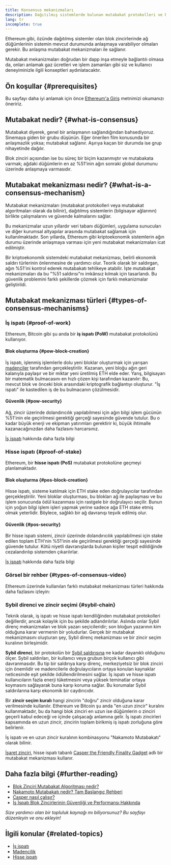 ```yaml
---
title: Konsensus mekanizmaları
description: Dağıtılmış sistemlerde bulunan mutabakat protokolleri ve bu protokollerin Ethereum'daki rolü hakkında açıklama.
lang: tr
incomplete: true
---
```


Ethereum gibi, özünde dağıtılmış sistemler olan blok zincirlerinde ağ düğümlerinin sistemin mevcut durumunda anlaşmaya varabiliyor olmaları gerekir. Bu anlaşma mutabakat mekanizmaları ile sağlanır.

Mutabakat mekanizmaları doğrudan bir dapp inşa etmeyle bağlantılı olmasa da, onları anlamak gaz ücretleri ve işlem zamanları gibi siz ve kullanıcı deneyiminizle ilgili konseptleri aydınlatacaktır.

## Ön koşullar {#prerequisites}

Bu sayfayı daha iyi anlamak için önce [Ethereum'a Giriş](/developers/docs/intro-to-ethereum/) metnimizi okumanızı öneririz.

## Mutabakat nedir? {#what-is-consensus}

Mutabakat diyerek, genel bir anlaşmanın sağlandığından bahsediyoruz. Sinemaya giden bir grubu düşünün. Eğer önerilen film konusunda bir anlaşmazlık yoksa; mutabakat sağlanır. Aşırıya kaçan bir durumda ise grup nihayetinde dağılır.

Blok zinciri açısından ise bu süreç bir biçim kazanmıştır ve mutabakata varmak; ağdaki düğümlerin en az %51'inin ağın sonraki global durumunu üzerinde anlaşmaya varmasıdır.

## Mutabakat mekanizması nedir? {#what-is-a-consensus-mechanism}

Mutabakat mekanizmaları (mutabakat protokolleri veya mutabakat algoritmaları olarak da bilinir), dağıtılmış sistemlerin (bilgisayar ağlarının) birlikte çalışmalarını ve güvende kalmalarını sağlar.

Bu mekanizmalar uzun yıllardır veri tabanı düğümleri, uygulama sunucuları ve diğer kurumsal altyapılar arasında mutabakat sağlamak için kullanılmaktadır. Son yıllarda, Ethereum gibi kriptoekonomik sistemlerin ağın durumu üzerinde anlaşmaya varması için yeni mutabakat mekanizmaları icat edilmiştir.

Bir kriptoekonomik sistemdeki mutabakat mekanizması, belirli ekonomik saldırı türlerinin önlenmesine de yardımcı olur. Teorik olarak bir saldırgan, ağın %51'ini kontrol ederek mutabakatı tehlikeye atabilir. İşte mutabakat mekanizmaları da bu "%51 saldırısı"nı imkânsız kılmak için tasarlandı. Bu güvenlik problemini farklı şekillerde çözmek için farklı mekanizmalar geliştirildi.

<YouTube id="dylgwcPH4EA" />

## Mutabakat mekanizması türleri {#types-of-consensus-mechanisms}

### İş ispatı {#proof-of-work}

Ethereum, Bitcoin gibi şu anda bir **iş ispatı (PoW)** mutabakat protokolünü kullanıyor.

#### Blok oluşturma {#pow-block-creation}

İş ispatı, işlenmiş işlemlerle dolu yeni bloklar oluşturmak için yarışan [madenciler](/developers/docs/consensus-mechanisms/pow/mining/) tarafından gerçekleştirilir. Kazanan, yeni bloğu ağın geri kalanıyla paylaşır ve bir miktar yeni üretilmiş ETH elde eder. Yarış, bilgisayarı bir matematik bulmacasını en hızlı çözen kişi tarafından kazanılır: Bu, mevcut blok ve önceki blok arasındaki kriptografik bağlantıyı oluşturur. "İş ispatı" ile kastedilen iş de bu bulmacanın çözülmesidir.

#### Güvenlik {#pow-security}

Ağ, zincir üzerinde dolandırıcılık yapılabilmesi için ağın bilgi işlem gücünün %51'inin ele geçirilmesi gerektiği gerçeği sayesinde güvende tutulur. Bu o kadar büyük enerji ve ekipman yatırımları gerektirir ki, büyük ihtimalle kazanacağınızdan daha fazlasını harcarsınız.

[İş ispatı](/developers/docs/consensus-mechanisms/pow/) hakkında daha fazla bilgi

### Hisse ispatı {#proof-of-stake}

Ethereum, bir **hisse ispatı (PoS)** mutabakat protokolüne geçmeyi planlamaktadır.

#### Blok oluşturma {#pos-block-creation}

Hisse ispatı, sisteme katılmak için ETH stake eden doğrulayıcılar tarafından gerçekleştirilir. Yeni bloklar oluşturması, bu blokları ağ ile paylaşması ve bu işlem sonucunda ödül kazanması için rastgele bir doğrulayıcı seçilir. Bunun için yoğun bilgi işlem işleri yapmak yerine sadece ağa ETH stake etmiş olmak yeterlidir. Böylece, sağlıklı bir ağ davranışı teşvik edilmiş olur.

#### Güvenlik {#pos-security}

Bir hisse ispatı sistemi, zincir üzerinde dolandırıcılık yapılabilmesi için stake edilen toplam ETH'nin %51'inin ele geçirilmesi gerektiği gerçeği sayesinde güvende tutulur. Kötü niyetli davranışlarda bulunan kişiler tespit edildiğinde cezalandırılıp sistemden çıkarılırlar.

[İş ispatı](/developers/docs/consensus-mechanisms/pos/) hakkında daha fazla bilgi

### Görsel bir rehber {#types-of-consensus-video}

Ethereum üzerinde kullanılan farklı mutabakat mekanizması türleri hakkında daha fazlasını izleyin:

<YouTube id="ojxfbN78WFQ" />

### Sybil direnci ve zincir seçimi {#sybil-chain}

Teknik olarak, iş ispatı ve hisse ispatı kendiliğinden mutabakat protokolleri değillerdir, ancak kolaylık için bu şekilde adlandırılırlar. Aslında onlar Sybil direnç mekanizmaları ve blok yazarı seçicileridir; son bloğun yazarının kim olduğuna karar vermenin bir yoludurlar. Gerçek bir mutabakat mekanizmasını oluşturan şey, Sybil direnç mekanizması ve bir zincir seçim kuralının birleşimidir.

**Sybil direnci**, bir protokolün bir [Sybil saldırısına](https://wikipedia.org/wiki/Sybil_attack) ne kadar dayanıklı olduğunu ölçer. Sybil saldırıları, bir kullanıcı veya grubun birçok kullanıcı gibi davranmasıdır. Bu tip bir saldırıya karşı direnç, merkeziyetsiz bir blok zinciri için önemlidir ve madencilerle doğrulayıcıların ortaya konulan kaynaklar neticesinde eşit şekilde ödüllendirilmesini sağlar. İş ispatı ve hisse ispatı kullanıcıların fazla enerji tüketmesini veya yüksek teminatlar ortaya koymasını sağlayarak buna karşı koruma sağlar. Bu korumalar Sybil saldırılarına karşı ekonomik bir caydırıcıdır.

Bir **zincir seçim kuralı** hangi zincirin "doğru" zincir olduğuna karar verilmesinde kullanılır. Ethereum ve Bitcoin şu anda "en uzun zincir" kuralını kullanmaktadır, bu da hangi blok zinciri en uzun ise düğümlerin o zinciri geçerli kabul edeceği ve içinde çalışacağı anlamına gelir. İş ispatı zincirleri kapsamında en uzun zincir, zincirin toplam birikmiş iş ispatı zorluğuna göre belirlenir.

İş ispatı ve en uzun zincir kuralının kombinasyonu "Nakamoto Mutabakatı" olarak bilinir.

[İşaret zinciri](/upgrades/beacon-chain/), hisse ispatı tabanlı [Casper the Friendly Finality Gadget](https://arxiv.org/abs/1710.09437) adlı bir mutabakat mekanizması kullanır.

## Daha fazla bilgi {#further-reading}

- [Blok Zinciri Mutabakat Algoritması nedir?](https://academy.binance.com/en/articles/what-is-a-blockchain-consensus-algorithm)
- [Nakamoto Mutabakatı nedir? Tam Başlangıç Rehberi](https://blockonomi.com/nakamoto-consensus/)
- [Casper nasıl çalışır?](https://medium.com/unitychain/intro-to-casper-ffg-9ed944d98b2d)
- [İş İspatı Blok Zincirlerinin Güvenliği ve Performansı Hakkında](https://eprint.iacr.org/2016/555.pdf)

_Size yardımcı olan bir topluluk kaynağı mı biliyorsunuz? Bu sayfayı düzenleyin ve onu ekleyin!_

## İlgili konular {#related-topics}

- [İş ispatı](/developers/docs/consensus-mechanisms/pow/)
- [Madencilik](/developers/docs/consensus-mechanisms/pow/mining/)
- [Hisse ispatı](/developers/docs/consensus-mechanisms/pos/)
